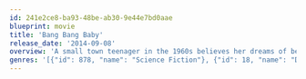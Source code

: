 ```yaml
---
id: 241e2ce8-ba93-48be-ab30-9e44e7bd0aae
blueprint: movie
title: 'Bang Bang Baby'
release_date: '2014-09-08'
overview: 'A small town teenager in the 1960s believes her dreams of becoming a famous singer will come true when her rock star idol gets stranded in town. But a leak in a nearby chemical plant that is believed to be causing mass mutations threatens to turn her dream into a nightmare.'
genres: '[{"id": 878, "name": "Science Fiction"}, {"id": 18, "name": "Drama"}, {"id": 10402, "name": "Music"}]'
---
```

